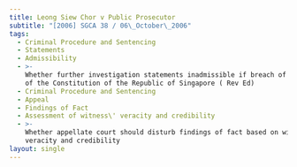 ```yaml
---
title: Leong Siew Chor v Public Prosecutor
subtitle: "[2006] SGCA 38 / 06\_October\_2006"
tags:
  - Criminal Procedure and Sentencing
  - Statements
  - Admissibility
  - >-
    Whether further investigation statements inadmissible if breach of Art 9(3)
    of the Constitution of the Republic of Singapore ( Rev Ed)
  - Criminal Procedure and Sentencing
  - Appeal
  - Findings of Fact
  - Assessment of witness\' veracity and credibility
  - >-
    Whether appellate court should disturb findings of fact based on witness\'
    veracity and credibility
layout: single
---
```


